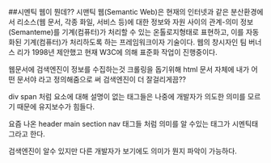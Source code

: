 ##시멘틱 웹이 뭔데??
    시맨틱 웹(Semantic Web)은 현재의 인터넷과 같은 분산환경에서 리소스(웹 문서, 각종 화일, 서비스 등)에 대한 정보와 자원 사이의 관계-의미 정보(Semanteme)를 기계(컴퓨터)가 처리할 수 있는 온톨로지형태로 표현하고, 이를 자동화된 기계(컴퓨터)가 처리하도록 하는 프레임워크이자 기술이다. 웹의 창시자인 팀 버너스 리가 1998년 제안했고 현재 W3C에 의해 표준화 작업이 진행중이다.

웹문서에 검색엔진이 정보를 수집하는것 크롤링을 돕기위해 html 문서 자체에 내가 어떤 문서야 라고 정의해줌으로 써
검색엔진이 더 잘걸리게끔??

div span 처럼 요소에 대해 설명이 없는 태그들은 나중에 개발자가 의도한 의미를 모르기 때문에 유지보수가 힘들다.

요즘 나온 header main section nav 태그들 처럼 의미를 알 수있는 태그가 시멘틱태그라고 한다.

검색엔진이 알수 있지만 다른 개발자가 보기에도 의미가 뭔지 파악이 가능하다.